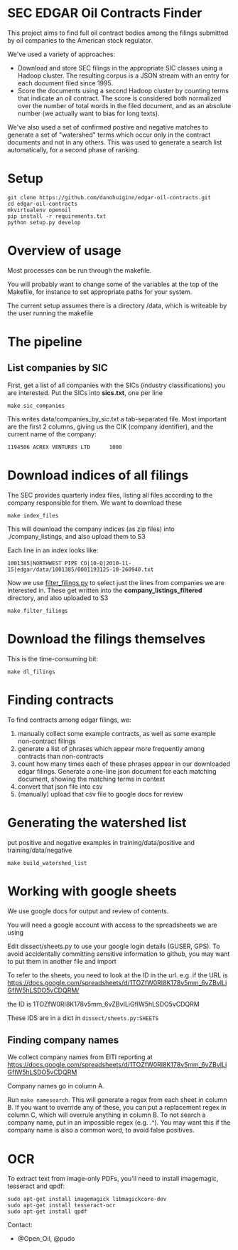 # SEC EDGAR Oil Contracts Finder

This project aims to find full oil contract bodies among the filings submitted by
oil companies to the American stock regulator.

We've used a variety of approaches:

* Download and store SEC filings in the appropriate SIC classes using a Hadoop
  cluster. The resulting corpus is a JSON stream with an entry for each
  document filed since 1995.
* Score the documents using a second Hadoop cluster by counting terms that
  indicate an oil contract. The score is considered both normalized over
  the number of total words in the filed document, and as an absolute
  number (we actually want to bias for long texts).

We've also used a set of confirmed postive and negative matches to
generate a set of "watershed" terms which occur only in the contract
documents and not in any others. This was used to generate a search list
automatically, for a second phase of ranking.

# Setup

```
git clone https://github.com/danohuiginn/edgar-oil-contracts.git
cd edgar-oil-contracts
mkvirtualenv openoil
pip install -r requirements.txt
python setup.py develop
```

# Overview of usage

Most processes can be run through the makefile.

You will probably want to change some of the variables at the top of the Makefile, for instance to set appropriate paths for your system.

The current setup assumes there is a directory /data, which is writeable by the user running the makefile




# The pipeline

## List companies by SIC

First, get a list of all companies with the SICs (industry classifications) you are interested.
Put the SICs into **sics.txt**, one per line

```
make sic_companies
```

This writes data/companies_by_sic.txt a tab-separated file. Most important are the first 2 columns, giving us the CIK (company identifier), and the current name of the company:

```
1194506	ACREX VENTURES LTD	  	1000
```

# Download indices of all filings

The SEC provides quarterly index files, listing all files according to the company responsible for them. We want to download these

```
make index_files
```

This will download the company indices (as zip files) into ./company_listings, and also upload them to S3

Each line in an index looks like:

```
1001385|NORTHWEST PIPE CO|10-Q|2010-11-15|edgar/data/1001385/0001193125-10-260940.txt
```

Now we use [filter_filings.py](filter_filings.py) to select just the lines from companies we are interested in. These get written into the **company_listings_filtered** directory, and also uploaded to S3

```
make filter_filings
```

# Download the filings themselves

This is the time-consuming bit:

```
make dl_filings
```


# Finding contracts

To find contracts among edgar filings, we:

1) manually collect some example contracts, as well as some example non-contract filings
2) generate a list of phrases which appear more frequently among contracts than non-contracts
3) count how many times each of these phrases appear in our downloaded edgar filings. Generate a one-line json document for each matching document, showing the matching terms in context
4) convert that json file into csv
5) (manually) upload that csv file to google docs for review


# Generating the watershed list

put positive and negative examples in training/data/positive and training/data/negative

```
make build_watershed_list
```



# Working with google sheets

We use google docs for output and review of contents.

You will need a google account with access to the spreadsheets we are using

Edit dissect/sheets.py to use your google login details (GUSER, GPS). To avoid accidentally committing sensitive information to github, you may want to put them in another file and import

To refer to the sheets, you need to look at the ID in the url. e.g. if the URL is
https://docs.google.com/spreadsheets/d/1TOZfW0RI8K178v5mm_6vZBvILiGfIW5hLSDO5vCDQRM/

the ID is 1TOZfW0RI8K178v5mm_6vZBvILiGfIW5hLSDO5vCDQRM

These IDS are in a dict in `dissect/sheets.py:SHEETS`


## Finding company names

We collect company names from EITI reporting at 
https://docs.google.com/spreadsheets/d/1TOZfW0RI8K178v5mm_6vZBvILiGfIW5hLSDO5vCDQRM

Company names go in column A.

Run `make namesearch`. This will generate a regex from each sheet in column B. If you want to override any of these, you can put a replacement regex in column C, which will overrule anything in column B. To not search a company name, put in an impossible regex (e.g. .^). You may want this if the company name is also a common word, to avoid false positives.


# OCR

To extract text from image-only PDFs, you'll need to install imagemagic, tesseract and qpdf:

```
sudo apt-get install imagemagick libmagickcore-dev
sudo apt-get install tesseract-ocr
sudo apt-get install qpdf
```


Contact:

* @Open_Oil, @pudo
